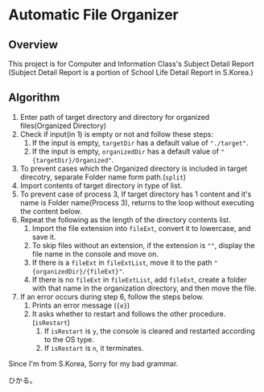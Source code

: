 # Automatic File Organizer
## Overview

This project is for Computer and Information Class's Subject Detail Report
(Subject Detail Report is a portion of School Life Detail Report in S.Korea.)

## Algorithm

1. Enter path of target directory and directory for organized files(Organized Directory)
2. Check if input(in 1) is empty or not and follow these steps:
	1. If the input is empty, ```targetDir``` has a default value of ```"./target"```.
	2. If the input is empty, ```organizedDir``` has a default value of ```"{targetDir}/Organized"```.
3. To prevent cases which the Organized directory is included in target direcotry, separate Folder name form path.(```split```)
4. Import contents of target directory in type of list.
5. To prevent case of process 3, If target directory has 1 content and it's name is Folder name(Process 3), returns to the loop without executing the content below.
6. Repeat the following as the length of the directory contents list.
	1. Import the file extension into ```fileExt```, convert it to lowercase, and save it.
	2. To skip files without an extension, if the extension is ```""```, display the file name in the console and move on.
	3. If there is a ```fileExt``` in ```fileExtList```, move it to the path ```"{organizedDir}/{fileExt}"```.
	4. If there is no ```fileExt``` in ```fileExtList```, add ```fileExt```, create a folder with that name in the organization directory, and then move the file.
7. If an error occurs during step 6, follow the steps below.
	1. Prints an error message (```{e}```)
	2. It asks whether to restart and follows the other procedure. (```isRestart```)
		1. If ```isRestart``` is ```y```, the console is cleared and restarted according to the OS type.
		2. If ```isRestart``` is ```n```, it terminates.




Since I'm from S.Korea, Sorry for my bad grammar.



ひかる。